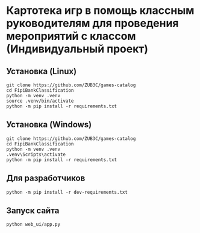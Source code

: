 # Картотека игр в помощь классным руководителям для проведения мероприятий с классом (Индивидуальный проект)

## Установка (Linux)

```shell
git clone https://github.com/ZUB3C/games-catalog
cd FipiBankClassification
python -m venv .venv
source .venv/bin/activate
python -m pip install -r requirements.txt
```

## Установка (Windows)

```shell
git clone https://github.com/ZUB3C/games-catalog
cd FipiBankClassification
python -m venv .venv
.venv\Scripts\activate
python -m pip install -r requirements.txt
```

## Для разработчиков
```shell
python -m pip install -r dev-requirements.txt
```

## Запуск сайта

```shell
python web_ui/app.py
```